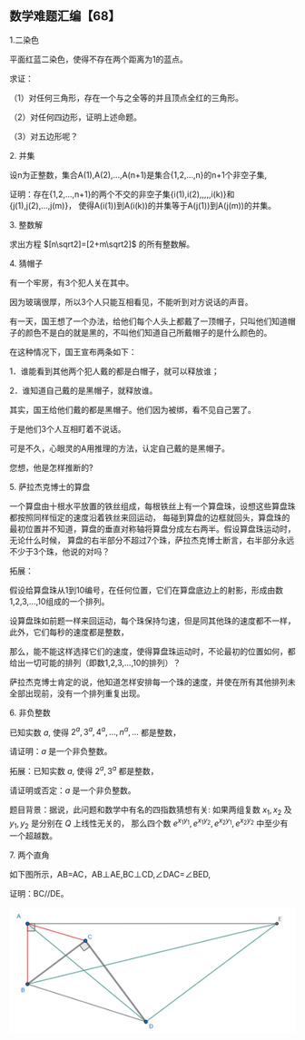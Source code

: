 ## 数学难题汇编【68】

1.二染色

平面红蓝二染色，使得不存在两个距离为1的蓝点。

求证：

（1）对任何三角形，存在一个与之全等的并且顶点全红的三角形。

（2）对任何四边形，证明上述命题。

（3）对五边形呢？

2. 并集

设n为正整数，集合A(1),A(2),...,A(n+1)是集合{1,2,...,n}的n+1个非空子集,

证明：存在{1,2,...,n+1}的两个不交的非空子集{i(1),i(2),,,,,i(k)}和{j(1),j(2),...,j(m)}，
使得A(i(1))到A(i(k))的并集等于A(j(1))到A(j(m))的并集。

3. 整数解

求出方程 $[n\sqrt2]=[2+m\sqrt2]$ 的所有整数解。

4. 猜帽子

有一个牢房，有3个犯人关在其中。

因为玻璃很厚，所以3个人只能互相看见，不能听到对方说话的声音。

有一天，国王想了一个办法，给他们每个人头上都戴了一顶帽子，只叫他们知道帽子的颜色不是白的就是黑的，不叫他们知道自己所戴帽子的是什么颜色的。

在这种情况下，国王宣布两条如下：

1．谁能看到其他两个犯人戴的都是白帽子，就可以释放谁；

2．谁知道自己戴的是黑帽子，就释放谁。

其实，国王给他们戴的都是黑帽子。他们因为被绑，看不见自己罢了。

于是他们3个人互相盯着不说话。

可是不久，心眼灵的A用推理的方法，认定自己戴的是黑帽子。

您想，他是怎样推断的?

5. 萨拉杰克博士的算盘

一个算盘由十根水平放置的铁丝组成，每根铁丝上有一个算盘珠，设想这些算盘珠都按照同样恒定的速度沿着铁丝来回运动，
每碰到算盘的边框就回头，算盘珠的最初位置并不知道，算盘的垂直对称轴将算盘分成左右两半。假设算盘珠运动时，无论什么时候，
算盘的右半部分不超过7个珠，萨拉杰克博士断言，右半部分永远不少于3个珠，他说的对吗？

拓展：

假设给算盘珠从1到10编号，在任何位置，它们在算盘底边上的射影，形成由数1,2,3,...,10组成的一个排列。

设算盘珠如前题一样来回运动，每个珠保持匀速，但是同其他珠的速度都不一样，此外，它们每秒的速度都是整数，

那么，能不能这样选择它们的速度，使得算盘珠运动时，不论最初的位置如何，都给出一切可能的排列（即数1,2,3,...,10的排列）？

萨拉杰克博士肯定的说，他知道怎样安排每一个珠的速度，并使在所有其他排列未全部出现前，没有一个排列重复出现。

6. 非负整数

已知实数 $a,$ 使得 $2^a,3^a,4^a,...,n^a,...$ 都是整数，

请证明：$a$ 是一个非负整数。

拓展：已知实数 $a,$ 使得 $2^a,3^a$ 都是整数，

请证明或否定：$a$ 是一个非负整数。

题目背景：据说，此问题和数学中有名的四指数猜想有关: 如果两组复数 $x_1,x_2$ 及 $y_1,y_2$ 是分别在 $Q$ 上线性无关的，
那么四个数 $e^{x_1y_1},e^{x_1y_2},e^{x_2y_1},e^{x_2y_2}$ 中至少有一个超越数。

7. 两个直角

如下图所示，AB=AC，AB⊥AE,BC⊥CD,∠DAC=∠BED,

证明：BC//DE。

![图](/pics/p96-1.png)


